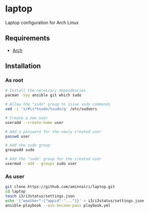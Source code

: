 # laptop

Laptop configuration for Arch Linux

## Requirements

- [Arch](https://archlinux.org/)

## Installation

### As root

```bash
# Install the necessary dependencies
pacman -Syy ansible git which sudo

# Allow the "sudo" group to issue sudo commands
sed -i 's/#\s*%sudo/%sudo/g' /etc/sudoers

# Create a new user
useradd --create-home user

# Add a password for the newly created user
passwd user

# Add the sudo group
groupadd sudo

# Add the "sudo" group for the created user
usermod --add --groups sudo user
```

### As user

```bash
git clone https://github.com/aminnairi/laptop.git
cd laptop
touch i3/i3status/settings.json
echo '{"weather":{"appid":"..."}}' > i3/i3status/settings.json
ansible-playbook --ask-become-pass playbook.yml
```
